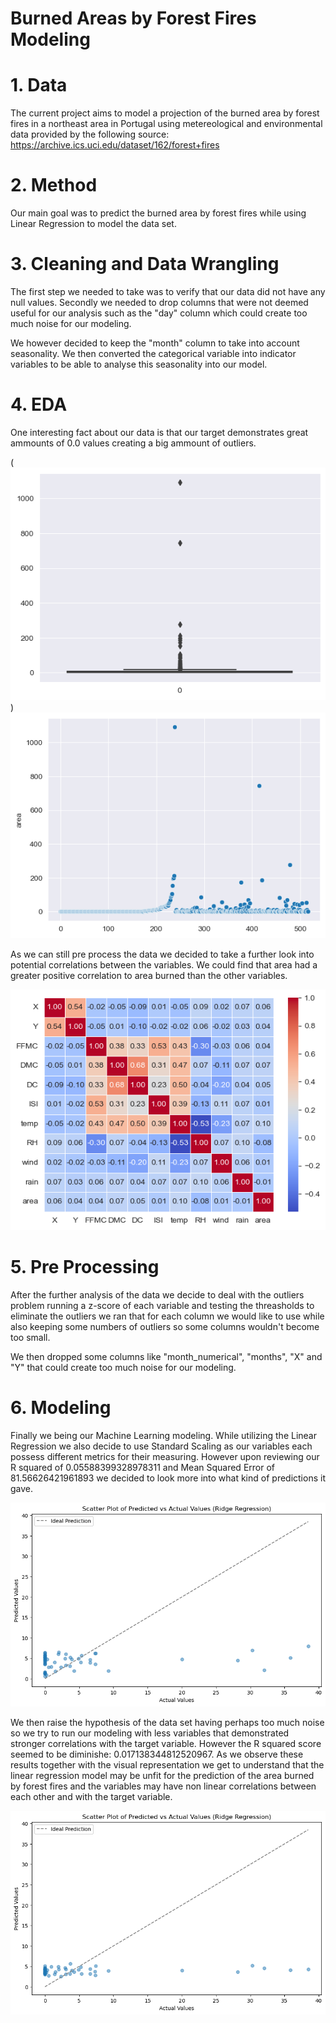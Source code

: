 # Burned Areas by Forest Fires Modeling

# 1. Data
The current project aims to model a projection of the burned area by forest fires in a northeast area in Portugal using metereological and environmental data provided by the following source: https://archive.ics.uci.edu/dataset/162/forest+fires

# 2. Method
Our main goal was to predict the burned area by forest fires while using Linear Regression to model the data set. 

# 3. Cleaning and Data Wrangling
The first step we needed to take was to verify that our data did not have any null values. Secondly we needed to drop columns that were not deemed useful for our analysis such as the "day" column which could create too much noise for our modeling.

We however decided to keep the "month" column to take into account seasonality. We then converted the categorical variable into indicator variables to be able to analyse this seasonality into our model.
# 4. EDA
One interesting fact about our data is that our target demonstrates great ammounts of 0.0 values creating a big ammount of outliers. 

(![Alt text](area_output.png))
![Alt text](image.png)

As we can still pre process the data we decided to take a further look into potential correlations between the variables. We could find that area had a greater positive correlation to area burned than the other variables.

![Alt text](image-1.png)

# 5. Pre Processing
After the further analysis of the data we decide to deal with the outliers problem running a z-score of each variable and testing the threasholds to eliminate the outliers we ran that for each column we would like to use while also keeping some numbers of outliers so some columns wouldn't become too small.

We then dropped some columns like "month_numerical", "months", "X" and "Y" that could create too much noise for our modeling.

# 6. Modeling
Finally we being our Machine Learning modeling. While utilizing the Linear Regression we also decide to use Standard Scaling as our variables each possess different metrics for their measuring. However upon reviewing our R squared of 0.05588399328978311 and Mean Squared Error of 81.56626421961893 we decided to look more into what kind of predictions it gave.

![Alt text](image-2.png)

We then raise the hypothesis of the data set having perhaps too much noise so we try to run our modeling with less variables that demonstrated stronger correlations with the target variable. However the R squared score seemed to be diminishe: 0.017138344812520967. As we observe these results together with the visual representation we get to understand that the linear regression model may be unfit for the prediction of the area burned by forest fires and the variables may have non linear correlations between each other and with the target variable.

![Alt text](image-3.png)